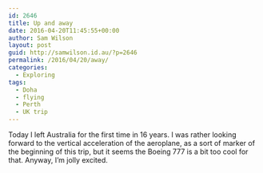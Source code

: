```yaml
---
id: 2646
title: Up and away
date: 2016-04-20T11:45:55+00:00
author: Sam Wilson
layout: post
guid: http://samwilson.id.au/?p=2646
permalink: /2016/04/20/away/
categories:
  - Exploring
tags:
  - Doha
  - flying
  - Perth
  - UK trip
---
```

Today I left Australia for the first time in 16 years. I was rather looking forward to the vertical acceleration of the aeroplane, as a sort of marker of the beginning of this trip, but it seems the Boeing 777 is a bit too cool for that. Anyway, I&#8217;m jolly excited.